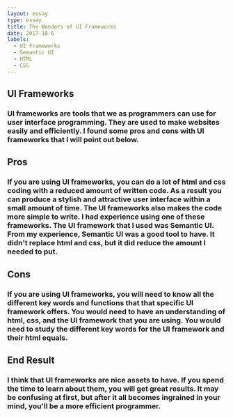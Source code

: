 ```yaml
---
layout: essay
type: essay
title: The Wonders of UI Frameworks
date: 2017-10-6
labels:
  - UI Frameworks
  - Semantic UI
  - HTML
  - CSS
---
```

## UI Frameworks

### UI frameworks are tools that we as programmers can use for user interface programming. They are used to make websites easily and efficiently. I found some pros and cons with UI frameworks that I will point out below.

## Pros
### If you are using UI frameworks, you can do a lot of html and css coding with a reduced amount of written code. As a result you can produce a stylish and attractive user interface within a small amount of time. The UI frameworks also makes the code more simple to write. I had experience using one of these frameworks. The UI framework that I used was Semantic UI. From my experience, Semantic UI was a good tool to have. It didn't replace html and css, but it did reduce the amount I needed to put. 

## Cons
### If you are using UI frameworks, you will need to know all the different key words and functions that that specific UI framework offers. You would need to have an understanding of html, css, and the UI framework that you are using. You would need to study the different key words for the UI framework and their html equals.

## End Result
### I think that UI frameworks are nice assets to have. If you spend the time to learn about them, you will get great results. It may be confusing at first, but after it all becomes ingrained in your mind, you'll be a more efficient programmer. 
